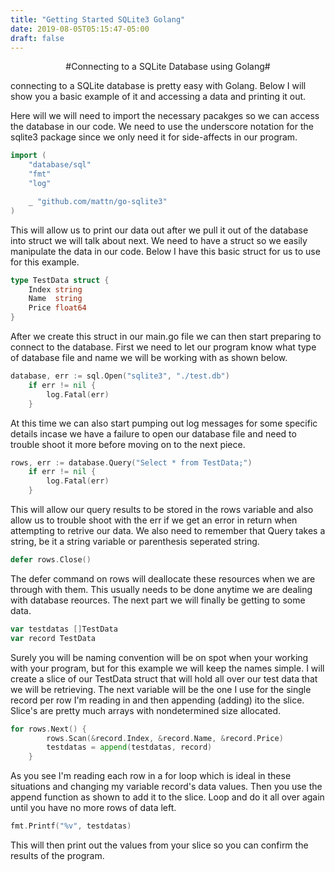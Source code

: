 ```yaml
---
title: "Getting Started SQLite3 Golang"
date: 2019-08-05T05:15:47-05:00
draft: false
---
```


<center>#Connecting to a  SQLite Database using Golang#</center>

connecting to a SQLite database is pretty easy with Golang.  Below I will show you a basic example of it and accessing a data and printing it out.

Here will we will need to import the necessary pacakges so we can access the database in our code.  We need to use the underscore notation for the sqlite3 package since we only need it for side-affects in our program.

```go
import (
	"database/sql"
	"fmt"
	"log"

	_ "github.com/mattn/go-sqlite3"
)
```
This will allow us to print our data out after we pull it out of the database into struct we will talk about next.  We need to have a struct so we easily manipulate the data in our code.  Below I have this basic struct for us to use for this example.

```go
type TestData struct {
	Index string
	Name  string
	Price float64
}
```

After we create this struct in our main.go file we can then start preparing to connect to the database. First we need to let our program know what type of database file and name we will be working with as shown below.

```go
database, err := sql.Open("sqlite3", "./test.db")
	if err != nil {
		log.Fatal(err)
	}
```

At this time we can also start pumping out log messages for some specific details incase we have a failure to open our database file and need to trouble shoot it more before moving on to the next piece.

```go
rows, err := database.Query("Select * from TestData;")
	if err != nil {
		log.Fatal(err)
	}
```
This will allow our query results to be stored in the rows variable and also allow us to trouble shoot with the err if we get an error in return when attempting to retrive our data.  We also need to remember that Query takes a string, be it a string variable or parenthesis seperated string.

```go
defer rows.Close()
```
The defer command on rows will deallocate these resources when we are through with them.  This usually needs to be done anytime we are dealing with database reources.  The next part we will finally be getting to some data.

```go
var testdatas []TestData
var record TestData
```
Surely you will be naming convention will be on spot when your working with your program, but for this example we will keep the names simple.  I will create a slice of our TestData struct that will hold all over our test data that we will be retrieving.  The next variable will be the one I use for the single record per row I'm reading in and then appending (adding) ito the slice.  Slice's are pretty much arrays with nondetermined size allocated.

```go
for rows.Next() {
		rows.Scan(&record.Index, &record.Name, &record.Price)
		testdatas = append(testdatas, record)
	}
```
As you see I'm reading each row in a for loop which is ideal in these situations and changing my variable record's data values.  Then you use the append function as shown to add it to the slice.  Loop and do it all over again until you have no more rows of data left.

```go
fmt.Printf("%v", testdatas)
```
This will then print out the values from your slice so you can confirm the results of the program.